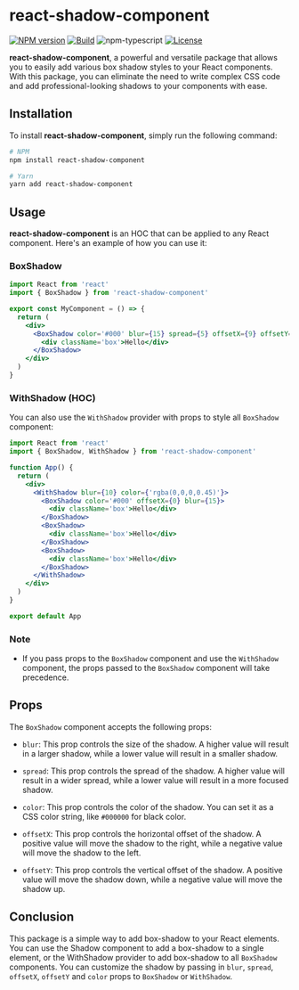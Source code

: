 # react-shadow-component

[![NPM version][npm-image]][npm-url]
[![Build][github-build]][github-build-url]
![npm-typescript]
[![License][github-license]][github-license-url]

**react-shadow-component**, a powerful and versatile package that allows you to easily add various box shadow styles to your React components. With this package, you can eliminate the need to write complex CSS code and add professional-looking shadows to your components with ease.

## Installation

To install **react-shadow-component**, simply run the following command:

```sh
# NPM
npm install react-shadow-component

# Yarn
yarn add react-shadow-component
```

## Usage

**react-shadow-component** is an HOC that can be applied to any React component. Here's an example of how you can use it:

### BoxShadow

```jsx
import React from 'react'
import { BoxShadow } from 'react-shadow-component'

export const MyComponent = () => {
  return (
    <div>
      <BoxShadow color='#000' blur={15} spread={5} offsetX={9} offsetY={15}>
        <div className='box'>Hello</div>
      </BoxShadow>
    </div>
  )
}
```

### WithShadow (HOC)

You can also use the `WithShadow` provider with props to style all `BoxShadow` component:

```jsx
import React from 'react'
import { BoxShadow, WithShadow } from 'react-shadow-component'

function App() {
  return (
    <div>
      <WithShadow blur={10} color={'rgba(0,0,0,0.45)'}>
        <BoxShadow color='#000' offsetX={0} blur={15}>
          <div className='box'>Hello</div>
        </BoxShadow>
        <BoxShadow>
          <div className='box'>Hello</div>
        </BoxShadow>
        <BoxShadow>
          <div className='box'>Hello</div>
        </BoxShadow>
      </WithShadow>
    </div>
  )
}

export default App
```

### Note

- If you pass props to the `BoxShadow` component and use the `WithShadow` component, the props passed to the `BoxShadow` component will take precedence.

## Props

The `BoxShadow` component accepts the following props:

- `blur`: This prop controls the size of the shadow. A higher value will result in a larger shadow, while a lower value will result in a smaller shadow.

- `spread`: This prop controls the spread of the shadow. A higher value will result in a wider spread, while a lower value will result in a more focused shadow.

- `color`: This prop controls the color of the shadow. You can set it as a CSS color string, like `#000000` for black color.

- `offsetX`: This prop controls the horizontal offset of the shadow. A positive value will move the shadow to the right, while a negative value will move the shadow to the left.

- `offsetY`: This prop controls the vertical offset of the shadow. A positive value will move the shadow down, while a negative value will move the shadow up.

## Conclusion

This package is a simple way to add box-shadow to your React elements. You can use the Shadow component to add a box-shadow to a single element, or the WithShadow provider to add box-shadow to all `BoxShadow` components. You can customize the shadow by passing in `blur`, `spread`, `offsetX`, `offsetY` and `color` props to `BoxShadow` or `WithShadow`.

[npm-url]: https://www.npmjs.com/package/react-shadow-component
[npm-image]: https://img.shields.io/npm/v/react-shadow-component
[github-license]: https://img.shields.io/github/license/geekreflex/react-shadow-component
[github-license-url]: https://github.com/geekreflex/react-shadow-component/blob/master/LICENSE
[github-build]: https://github.com/geekreflex/react-shadow-component/actions/workflows/publish.yml/badge.svg
[github-build-url]: https://github.com/geekreflex/react-shadow-component/actions/workflows/publish.yml
[npm-typescript]: https://img.shields.io/npm/types/react-shadow-component
